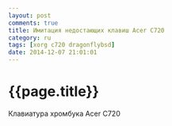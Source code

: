 ```yaml
---
layout: post
comments: true
title: Имитация недостающих клавиш Acer C720
category: ru
tags: [xorg c720 dragonflybsd]
date: 2014-12-07 21:01:01
---
```


{{page.title}}
=============================

Клавиатура хромбука Acer C720 
